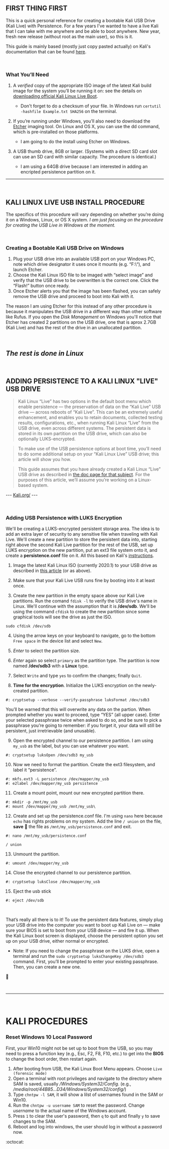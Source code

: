 ## FIRST THING FIRST

This is a quick personal reference for creating a bootable Kali USB Drive (Kali Live) with Persistence. For a few years I've wanted to have a live Kali that I can take with me anywhere and be able to boot anywhere. New year, fresh new release (without root as the main user), so this is it.

This guide is mainly based (mostly just copy pasted actually) on Kali's documentation that can be found [here](https://www.kali.org/docs/usb/).

<br />

### What You’ll Need

1. A *verified* copy of the appropriate ISO image of the latest Kali build image for the system you’ll be running it on: see the details on [downloading official Kali Linux Live Boot](https://www.kali.org/get-kali/#kali-live).
   - Don't forget to do a checksum of your file. In Windows run `certutil -hashfile Example.txt SHA256` on the terminal.

2. If you’re running under Windows, you’ll also need to download the [Etcher](https://www.balena.io/etcher/) imaging tool. On Linux and OS X, you can use the dd command, which is pre-installed on those platforms.
   - I am going to do the install using Etcher on Windows.

3. A USB thumb drive, 8GB or larger. (Systems with a direct SD card slot can use an SD card with similar capacity. The procedure is identical.)
   - I am using a 64GB drive because I am interested in adding an encripted persistence partition on it.

---

<br />

## KALI LINUX LIVE USB INSTALL PROCEDURE

The specifics of this procedure will vary depending on whether you’re doing it on a Windows, Linux, or OS X system.
*I am just focusing on the procedure for creating the USB Live in Windows at the moment.*

<br />

### Creating a Bootable Kali USB Drive on Windows

1. Plug your USB drive into an available USB port on your Windows PC, note which drive designator it uses once it mounts (e.g. “F:\“), and launch Etcher.
2. Choose the Kali Linux ISO file to be imaged with “select image” and verify that the USB drive to be overwritten is the correct one. Click the “Flash!” button once ready.
3. Once Etcher alerts you that the image has been flashed, you can safely remove the USB drive and proceed to boot into Kali with it.

The reason I am using Etcher for this instead of any other procedure is because it manipulates the USB drive in a different way than other software like Rufus. If you open the *Disk Management* on Windows you'll notice that Etcher has created 2 partitions on the USB drive, one that is aprox 2.7GB (Kali Live) and has the rest of the drive in an unallocated partition.

<br />

*The rest is done in Linux*
---

<br />

## ADDING PERSISTENCE TO A KALI LINUX "LIVE" USB DRIVE

> Kali Linux “Live” has two options in the default boot menu which enable persistence — the preservation of data on the “Kali Live” USB drive — across reboots of “Kali Live”. This can be an extremely useful enhancement, and enables you to retain documents, collected testing results, configurations, etc., when running Kali Linux “Live” from the USB drive, even across different systems. The persistent data is stored in its own partition on the USB drive, which can also be optionally LUKS-encrypted.

> To make use of the USB persistence options at boot time, you’ll need to do some additional setup on your “Kali Linux Live” USB drive; this article will show you how.

> This guide assumes that you have already created a Kali Linux “Live” USB drive as described in [the doc page for that subject](https://www.kali.org/get-kali/#kali-live). For the purposes of this article, we’ll assume you’re working on a Linux-based system.

--- [Kali.org/](https://www.kali.org/docs/usb/usb-persistence/) ---

<br />

### Adding USB Persistence with LUKS Encryption

We'll be creating a LUKS-encrypted persistent storage area. The idea is to add an extra layer of security to any sensitive file when traveling with Kali Live. We'll create a new partition to store the persistent data into, starting right above the second Kali Live partition for the rest of the USB, set up LUKS encryption on the new partition, put an ext3 file system onto it, and create a **persistence.conf** file on it. All this based on Kali's [instructions](https://www.kali.org/docs/usb/usb-persistence-encryption/).

1. Image the latest Kali Linux ISO (currently 2020.1) to your USB drive as described in [this article](https://www.kali.org/docs/usb/kali-linux-live-usb-install/) (or as above).

2. Make sure that your Kali Live USB runs fine by booting into it at least once.

3. Create the new partition in the empty space above our Kali Live partitions. Run the comand `fdisk -l` to verify the USB drive's name in Linux. We'll continue with the assumption that it is **/dev/sdb**. We'll be using the command `cfdisk` to create the new partition since some graphical tools will see the drive as just the ISO.

```
sudo cfdisk /dev/sdb
```

4. Using the arrow keys on your keyboard to navigate, go to the bottom `Free space` in the device list and select `New`.

5. *Enter* to select the partition size.

6. *Enter* again so select `primary` as the partition type. The partition is now named **/dev/sdb3** with a **Linux** type.

7. Select `Write` and type `yes` to confirm the changes; finally `Quit`.

8. **Time for the encryption**. Initialize the LUKS encryption on the newly-created partition.
```
#: cryptsetup --verbose --verify-passphrase luksFormat /dev/sdb3
```
You’ll be warned that this will overwrite any data on the partion. When prompted whether you want to proceed, type “YES” (all upper case). Enter your selected passphrase twice when asked to do so, and be sure to pick a passphrase you’re going to remember: if you forget it, your data will still be persistent, just irretrievable (and unusable).

9. Open the encrypted channel to our persistence partition. I am using `my_usb` as the label, but you can use whatever you want.
```
#: cryptsetup luksOpen /dev/sdb3 my_usb
```

10. Now we need to format the partition. Create the ext3 filesystem, and label it “persistence”.
```
#: mkfs.ext3 -L persistence /dev/mapper/my_usb
#: e2label /dev/mapper/my_usb persistence
```

11. Create a mount point, mount our new encrypted partition there.
```
#: mkdir -p /mnt/my_usb
#: mount /dev/mapper/my_usb /mnt/my_usb\
```

12. Create and set up the persistence.conf file. I'm using `nano` here because `echo` has rights problems on my system. Add the line `/ union` on the file, **save** :floppy_disk: the file as `/mnt/my_usb/persistence.conf` and exit.
```
#: nano /mnt/my_usb/persistence.conf
```
```
/ union
```

13. Unmount the partition.
```
#: umount /dev/mapper/my_usb
```

14. Close the encrypted channel to our persistence partition.
```
#: cryptsetup luksClose /dev/mapper/my_usb
```

15. Eject the usb stick
```
#: eject /dev/sdb
```

<br />

That’s really all there is to it! To use the persistent data features, simply plug your USB drive into the computer you want to boot up Kali Live on — make sure your BIOS is set to boot from your USB device — and fire it up. When the Kali Linux boot screen is displayed, choose the persistent option you set up on your USB drive, either normal or encrypted.

* Note: If you need to change the passphrase on the LUKS drive, open a terminal and run the `sudo cryptsetup luksChangeKey /dev/sdb3` command. First, you’ll be prompted to enter your existing passphrase. Then, you can create a new one.

:tada:

<br />

---
<br />

# KALI PROCEDURES #

### Reset Windows 10 Local Password

First, your Win10 might not be set up to boot from the USB, so you may need to press a function key (e.g., Esc, F2, F8, F10, etc.) to get into the **BIOS** to change the boot order, then restart again.
1. After booting from USB, the Kali Linux Boot Menu appears. Choose `Live (forensic mode)`
2. Open a terminal with root privileges and navigate to the directory where SAM is saved, usually */Windows/System32/Config*. (e.g., */media/root/44B85...D34/Windows/System32/config/*)
3. Type `chntpw -l SAM`, it will show a lilst of usernames found in the SAM or Win10.
4. Run the `chntpw -u username SAM` to reset the password. Change *username* to the actual name of the Windows account.
5. Press `1` to clear the user's password, then `q` to quit and finally `y` to save changes to the SAM.
6. Reboot and log into windows, the user should log in without a password now.

:octocat:
